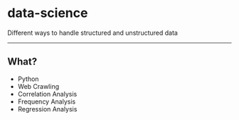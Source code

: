 # data-science
Different ways to handle structured and unstructured data
* * *
## What?
* Python
* Web Crawling
* Correlation Analysis
* Frequency Analysis
* Regression Analysis
